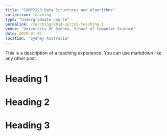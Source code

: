 ```yaml
---
title: "COMP2123 Data Structures and Algorithms"
collection: teaching
type: "Undergraduate course"
permalink: /teaching/2014-spring-teaching-1
venue: "University OF Sydney, School of Computer Science"
date: 2020-01-01
location: "Sydney Australia"
---
```


This is a description of a teaching experience. You can use markdown like any other post.

Heading 1
======

Heading 2
======

Heading 3
======
